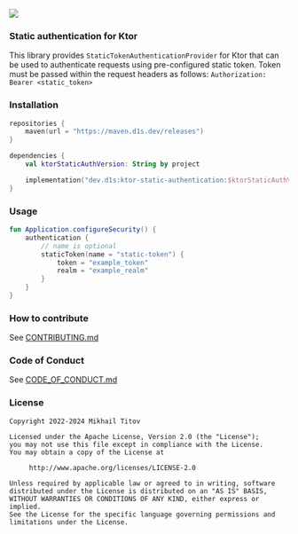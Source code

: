 [![](https://maven.d1s.dev/api/badge/latest/releases/dev/d1s/ktor-static-authentication?color=40c14a&name=maven.d1s.dev&prefix=v)](https://github.com/d1snin/ktor-static-authentication)

### Static authentication for Ktor

This library provides `StaticTokenAuthenticationProvider` for Ktor that can be used to authenticate requests using
pre-configured static token.
Token must be passed within the request headers as follows: `Authorization: Bearer <static_token>`

### Installation

```kotlin
repositories {
    maven(url = "https://maven.d1s.dev/releases")
}

dependencies {
    val ktorStaticAuthVersion: String by project

    implementation("dev.d1s:ktor-static-authentication:$ktorStaticAuthVersion")
}
```

### Usage

```kotlin
fun Application.configureSecurity() {
    authentication {
        // name is optional
        staticToken(name = "static-token") {
            token = "example_token"
            realm = "example_realm"
        }
    }
}
```

### How to contribute

See [CONTRIBUTING.md](./CONTRIBUTING.md)

### Code of Conduct

See [CODE_OF_CONDUCT.md](./CODE_OF_CONDUCT.md)

### License

```
Copyright 2022-2024 Mikhail Titov

Licensed under the Apache License, Version 2.0 (the "License");
you may not use this file except in compliance with the License.
You may obtain a copy of the License at

     http://www.apache.org/licenses/LICENSE-2.0

Unless required by applicable law or agreed to in writing, software
distributed under the License is distributed on an "AS IS" BASIS,
WITHOUT WARRANTIES OR CONDITIONS OF ANY KIND, either express or implied.
See the License for the specific language governing permissions and
limitations under the License.
```